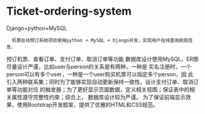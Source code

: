 # Ticket-ordering-system
Django+python+MySQL

      机票在线预订系统项目使用python + MySQL + Django开发，实现用户在线查询航班信息、
  预订机票、查看订单、支付订单、取消订单等功能
      数据库设计使用MySQL，ER图尽量设计严谨，比如user与person的关系是有两种，一种是
  实名注册时，一个person可以有多个user，一种是一个user购买机票可以指定多个person，因
  此引入两种联系集；同时为了能够实现自动更新保持一致性，设计支付订单、取消订单等功能对应
  的触发器；为了更好显示页面数据，定义相关视图；保证表中的相关属性遵守完整性约束；综合上，
  数据库设计较为严谨。
      为了保证前端显示效果，使用Bootstrap开发框架，提供了优雅的HTML和CSS规范。
